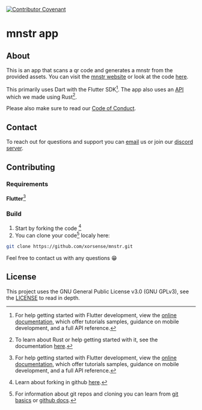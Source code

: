 [![Contributor Covenant](https://img.shields.io/badge/Contributor%20Covenant-2.1-4baaaa.svg)](CODE_OF_CONDUCT.md)

# mnstr app

## About

This is an app that scans a qr code and generates a mnstr from the provided assets. You can visit the [mnstr website](https://mnstr.at/) or look at the code [here](https://github.com/xorsense/mnstr_web).

This primarily uses Dart with the Flutter SDK[^1]. The app also uses an [API](https://github.com/xorsense/mnstr_api) which we made using Rust[^2].

Please also make sure to read our [Code of Conduct](CODE_OF_CONDUCT.md).

## Contact

To reach out for questions and support you can [email](mailto:support@xorsense.com) us or join our [discord server](https://discord.gg/Ut9bf9zT).

## Contributing

### Requirements

**Flutter**[^1]

### Build

1. Start by forking the code [^3]
2. You can clone your code[^4] localy here:

``` sh
git clone https://github.com/xorsense/mnstr.git
```

Feel free to contact us with any questions :grin:

## License

This project uses the GNU General Public License v3.0 (GNU GPLv3), see the [LICENSE](LICENSE.txt) to read in depth.

[^1]: For help getting started with Flutter development, view the [online documentation](https://docs.flutter.dev/), which offer tutorials samples, guidance on mobile development, and a full API reference.

[^2]: To learn about Rust or help getting started with it, see the documentation [here](https://www.rust-lang.org/).

[^3]: Learn about forking in github [here](https://docs.github.com/en/get-started/quickstart/fork-a-repo).

[^4]: For information about git repos and cloning you can learn from [git basics](https://git-scm.com/book/en/v2/Git-Basics-Getting-a-Git-Repository) or [github docs](https://docs.github.com/en/repositories/creating-and-managing-repositories/cloning-a-repository).